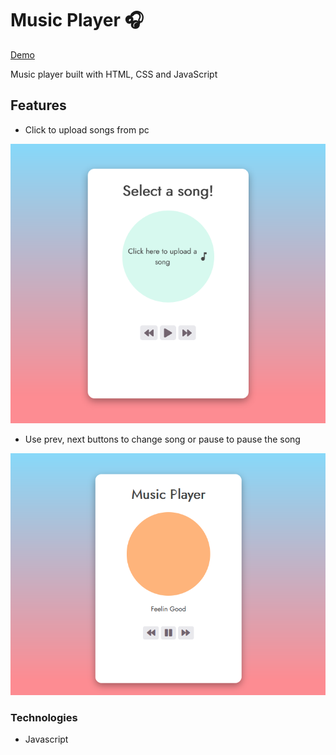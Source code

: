 # Music Player 🎧

[Demo](https://donatellac.github.io/music-player-javascript/)

Music player built with HTML, CSS and JavaScript

## Features

- Click to upload songs from pc

![Img](./images/music-player-js.png)

- Use prev, next buttons to change song or pause to pause the song

![Img](./images/music-player.png)

### Technologies

- Javascript
